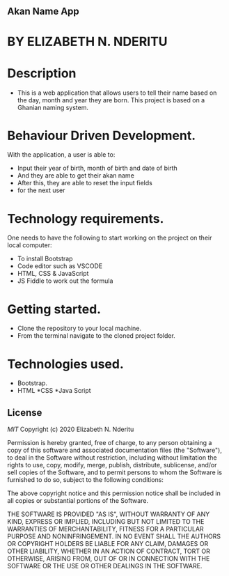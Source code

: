 ## Akan Name App

# BY ELIZABETH N. NDERITU

# Description
* This is a web application that allows users to tell their name based on the day, month and year they are born. This project is based on a Ghanian naming system.

# Behaviour Driven Development.
With the application, a user is able to:
* Input their year of birth, month of birth and date of birth
* And they are able to get their akan name
* After this, they are able to reset the input fields
* for the next user


# Technology requirements.
One needs to have the following to start working on the project on their local computer:
* To install Bootstrap
* Code editor such as VSCODE
* HTML, CSS & JavaScript
* JS Fiddle to work out the formula


# Getting started.
* Clone the repository to your local machine.
* From the terminal navigate to the cloned project folder.


# Technologies used.
* Bootstrap.
* HTML
*CSS
*Java Script
## License

*MIT* Copyright (c) 2020 Elizabeth N. Nderitu

Permission is hereby granted, free of charge, to any person obtaining a copy
of this software and associated documentation files (the "Software"), to deal
in the Software without restriction, including without limitation the rights
to use, copy, modify, merge, publish, distribute, sublicense, and/or sell
copies of the Software, and to permit persons to whom the Software is
furnished to do so, subject to the following conditions:

The above copyright notice and this permission notice shall be included in all
copies or substantial portions of the Software.

THE SOFTWARE IS PROVIDED "AS IS", WITHOUT WARRANTY OF ANY KIND, EXPRESS OR
IMPLIED, INCLUDING BUT NOT LIMITED TO THE WARRANTIES OF MERCHANTABILITY,
FITNESS FOR A PARTICULAR PURPOSE AND NONINFRINGEMENT. IN NO EVENT SHALL THE
AUTHORS OR COPYRIGHT HOLDERS BE LIABLE FOR ANY CLAIM, DAMAGES OR OTHER
LIABILITY, WHETHER IN AN ACTION OF CONTRACT, TORT OR OTHERWISE, ARISING FROM,
OUT OF OR IN CONNECTION WITH THE SOFTWARE OR THE USE OR OTHER DEALINGS IN THE
SOFTWARE.
